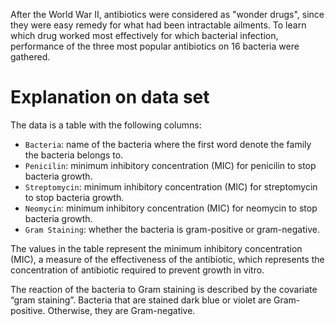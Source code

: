 After the World War II, antibiotics were considered as "wonder drugs", 
since they were easy remedy for what had been intractable ailments. 
To learn which drug worked most effectively for which bacterial infection, 
performance of the three most popular antibiotics on 16 bacteria were gathered.
  
# Explanation on data set
The data is a table with the following columns:  
- `Bacteria`: name of the bacteria where the first word denote the family the bacteria belongs to.   
- `Penicilin`: minimum inhibitory concentration (MIC) for penicilin to stop bacteria growth.  
- `Streptomycin`: minimum inhibitory concentration (MIC) for streptomycin to stop bacteria growth.  
- `Neomycin`: minimum inhibitory concentration (MIC) for neomycin to stop bacteria growth.  
- `Gram Staining`: whether the bacteria is gram-positive or gram-negative.  
  
The values in the table represent the minimum inhibitory concentration (MIC), 
a measure of the effectiveness of the antibiotic, which represents the 
concentration of antibiotic required to prevent growth in vitro. 
  
The reaction of the bacteria to Gram staining is described by the covariate “gram staining”. 
Bacteria that are stained dark blue or violet are Gram-positive. Otherwise, they 
are Gram-negative.
